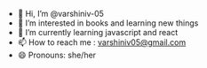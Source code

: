 - 👋 Hi, I’m @varshiniv-05
- 👀 I’m interested in books and learning new things 
- 🌱 I’m currently learning javascript and react
- 📫 How to reach me : varshiniv05@gmail.com
- 😄 Pronouns: she/her


<!---
varshiniv-05/varshiniv-05 is a ✨ special ✨ repository because its `README.md` (this file) appears on your GitHub profile.
You can click the Preview link to take a look at your changes.
--->
